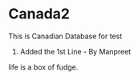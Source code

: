 # Canada2
This is Canadian Database for test
1) Added the 1st Line - By Manpreet


life is a box of fudge.
